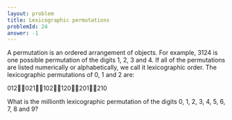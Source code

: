 ```yaml
---
layout: problem
title: Lexicographic permutations
problemId: 24
answer: -1
---
```

A permutation is an ordered arrangement of objects. For example, 3124 is one possible permutation of the digits 1, 2, 3 and 4. If all of the permutations are listed numerically or alphabetically, we call it lexicographic order. The lexicographic permutations of 0, 1 and 2 are:

012021102120201210

What is the millionth lexicographic permutation of the digits 0, 1, 2, 3, 4, 5, 6, 7, 8 and 9?